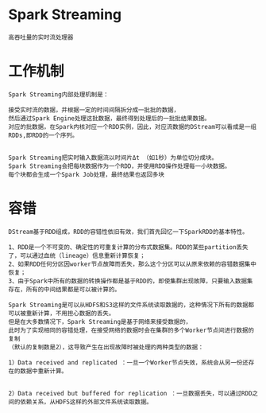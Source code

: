# Spark Streaming

	高吞吐量的实时流处理器
	
# 工作机制

	Spark Streaming内部处理机制是：

	接受实时流的数据，并根据一定的时间间隔拆分成一批批的数据，
	然后通过Spark Engine处理这批数据，最终得到处理后的一批批结果数据。
	对应的批数据，在Spark内核对应一个RDD实例，因此，对应流数据的DStream可以看成是一组RDDs,即RDD的一个序列。


	Spark Streaming把实时输入数据流以时间片Δt （如1秒）为单位切分成块。
	Spark Streaming会把每块数据作为一个RDD，并使用RDD操作处理每一小块数据。
	每个块都会生成一个Spark Job处理，最终结果也返回多块


# 容错

	DStream基于RDD组成，RDD的容错性依旧有效，我们首先回忆一下SparkRDD的基本特性。

	1、RDD是一个不可变的、确定性的可重复计算的分布式数据集。RDD的某些partition丢失了，可以通过血统（lineage）信息重新计算恢复；
	2、如果RDD任何分区因worker节点故障而丢失，那么这个分区可以从原来依赖的容错数据集中恢复；
	3、由于Spark中所有的数据的转换操作都是基于RDD的，即使集群出现故障，只要输入数据集存在，所有的中间结果都是可以被计算的。

	Spark Streaming是可以从HDFS和S3这样的文件系统读取数据的，这种情况下所有的数据都可以被重新计算，不用担心数据的丢失。
	但是在大多数情况下，Spark Streaming是基于网络来接受数据的，
	此时为了实现相同的容错处理，在接受网络的数据时会在集群的多个Worker节点间进行数据的复制
	（默认的复制数是2），这导致产生在出现故障时被处理的两种类型的数据：
	
	1）Data received and replicated ：一旦一个Worker节点失效，系统会从另一份还存在的数据中重新计算。


	2）Data received but buffered for replication ：一旦数据丢失，可以通过RDD之间的依赖关系，从HDFS这样的外部文件系统读取数据。
	
	

